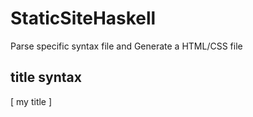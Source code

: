 # StaticSiteHaskell
Parse specific syntax file and Generate a HTML/CSS file

 title syntax
 ------------

[ my title ]


